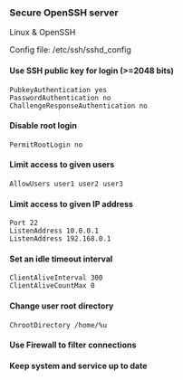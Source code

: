 ### Secure OpenSSH server
Linux & OpenSSH

Config file: /etc/ssh/sshd_config

#### Use SSH public key for login (>=2048 bits)
    PubkeyAuthentication yes
    PasswordAuthentication no
    ChallengeResponseAuthentication no

#### Disable root login
    PermitRootLogin no
    
#### Limit access to given users
    AllowUsers user1 user2 user3
    
#### Limit access to given IP address
    Port 22
    ListenAddress 10.0.0.1
    ListenAddress 192.168.0.1
    
#### Set an idle timeout interval
    ClientAliveInterval 300
    ClientAliveCountMax 0
    
#### Change user root directory
    ChrootDirectory /home/%u
    
#### Use Firewall to filter connections

#### Keep system and service up to date
